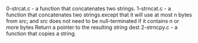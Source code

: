 0-strcat.c - a function that concatenates two strings.
1-strncat.c - a function that concatenates two strings.except that
it will use at most n bytes from src; and
src does not need to be null-terminated if it contains n or more bytes
Return a pointer to the resulting string dest
2-strncpy.c - a function that copies a string.
